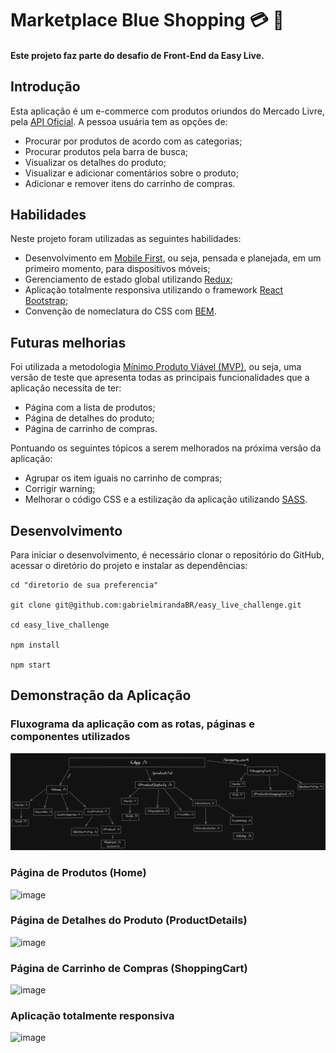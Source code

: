 # Marketplace Blue Shopping :credit_card: :money_with_wings:

#### Este projeto faz parte do desafio de Front-End da Easy Live.

## Introdução

Esta aplicação é um e-commerce com produtos oriundos do Mercado Livre, pela <a href="https://developers.mercadolivre.com.br/pt_br/api-docs-pt-br" target="_blank">API Oficial</a>. A pessoa usuária tem as opções de:

- Procurar por produtos de acordo com as categorias;
- Procurar produtos pela barra de busca;
- Visualizar os detalhes do produto;
- Visualizar e adicionar comentários sobre o produto;
- Adicionar e remover itens do carrinho de compras.

## Habilidades

Neste projeto foram utilizadas as seguintes habilidades:

- Desenvolvimento em <a href="https://blog.apiki.com/mobile-first-o-conceito-e-sua-aplicabilidade/" target="_blank">Mobile First</a>, ou seja, pensada e planejada, em um primeiro momento, para dispositivos móveis;
- Gerenciamento de estado global utilizando <a href="https://redux.js.org/" target="_blank">Redux</a>;
- Aplicação totalmente responsiva utilizando o framework <a href="https://react-bootstrap.github.io/" target="_blank">React Bootstrap</a>;
- Convenção de nomeclatura do CSS com <a href="https://desenvolvimentoparaweb.com/css/bem/" target="_blank">BEM</a>.

## Futuras melhorias

Foi utilizada a metodologia <a href="https://rockcontent.com/br/blog/o-que-e-mvp/" target="_blank">Mínimo Produto Viável (MVP)</a>, ou seja, uma versão de teste que apresenta todas as principais funcionalidades que a aplicação necessita de ter:

- Página com a lista de produtos;
- Página de detalhes do produto;
- Página de carrinho de compras.

Pontuando os seguintes tópicos a serem melhorados na próxima versão da aplicação:

- Agrupar os item iguais no carrinho de compras;
- Corrigir warning;
- Melhorar o código CSS e a estilização da aplicação utilizando <a href=" https://sass-lang.com/" target="_blank">SASS</a>.

## Desenvolvimento

Para iniciar o desenvolvimento, é necessário clonar o repositório do GitHub, acessar o diretório do projeto e instalar as dependências:

```shell
cd "diretorio de sua preferencia"

git clone git@github.com:gabrielmirandaBR/easy_live_challenge.git

cd easy_live_challenge

npm install

npm start
```

## Demonstração da Aplicação

### Fluxograma da aplicação com as rotas, páginas e componentes utilizados

![image](./images/diagram.png)

### Página de Produtos (Home)

![image](./images/Home.gif)

### Página de Detalhes do Produto (ProductDetails)

![image](./images/ItemsDetails.gif)

### Página de Carrinho de Compras (ShoppingCart)

![image](./images/ShoppingCart.gif)

### Aplicação totalmente responsiva

![image](./images/responsive.gif)
